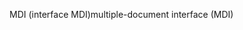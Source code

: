 <span data-ttu-id="7c189-101">MDI (interface MDI)</span><span class="sxs-lookup"><span data-stu-id="7c189-101">multiple-document interface (MDI)</span></span>